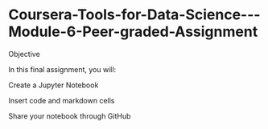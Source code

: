 # Coursera-Tools-for-Data-Science---Module-6-Peer-graded-Assignment
Objective

In this final assignment, you will:

Create a Jupyter Notebook

Insert code and markdown cells

Share your notebook through GitHub
